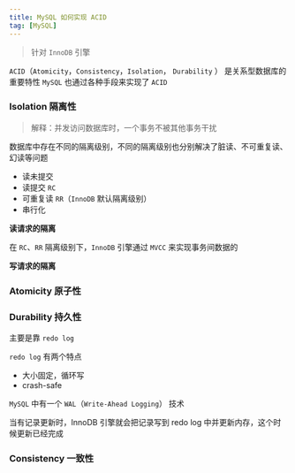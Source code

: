 ```yaml
---
title: MySQL 如何实现 ACID
tag: [MySQL] 
---
```


> 针对 `InnoDB` 引擎

`ACID`（`Atomicity`，`Consistency`，`Isolation`， `Durability` ） 是关系型数据库的重要特性
`MySQL` 也通过各种手段来实现了 `ACID`

### Isolation 隔离性

> 解释：并发访问数据库时，一个事务不被其他事务干扰

数据库中存在不同的隔离级别，不同的隔离级别也分别解决了脏读、不可重复读、幻读等问题
- 读未提交
- 读提交 `RC`
- 可重复读 `RR`（`InnoDB` 默认隔离级别）
- 串行化

**读请求的隔离**

在 `RC`、`RR` 隔离级别下，`InnoDB` 引擎通过 `MVCC` 来实现事务间数据的

**写请求的隔离**

### Atomicity 原子性

### Durability 持久性

主要是靠 `redo log`

`redo log` 有两个特点
- 大小固定，循环写
- crash-safe

`MySQL` 中有一个 `WAL`（`Write-Ahead Logging`） 技术

当有记录更新时，InnoDB 引擎就会把记录写到 redo log 中并更新内存，这个时候更新已经完成

### Consistency 一致性